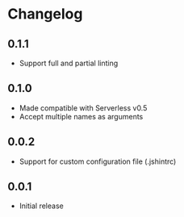 # Changelog

## 0.1.1

* Support full and partial linting

## 0.1.0

* Made compatible with Serverless v0.5
* Accept multiple names as arguments

## 0.0.2

* Support for custom configuration file (.jshintrc)

## 0.0.1

* Initial release
